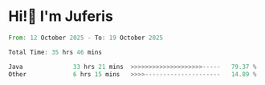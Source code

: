# Hi!👋 I'm Juferis

<!--START_SECTION:waka-->

```rust
From: 12 October 2025 - To: 19 October 2025

Total Time: 35 hrs 46 mins

Java              33 hrs 21 mins  >>>>>>>>>>>>>>>>>>>>-----   79.37 %
Other             6 hrs 15 mins   >>>>---------------------   14.89 %
```

<!--END_SECTION:waka-->
